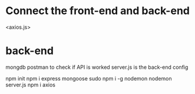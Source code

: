 # Connect the front-end and back-end
<axios.js>

# back-end
mongdb
postman to check if API is worked
server.js is the back-end config


npm init
npm i express mongoose
sudo npm i -g nodemon
nodemon server.js
npm i axios